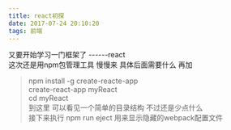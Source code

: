 ```yaml
---
title: react初探
date: 2017-07-24 20:10:20
tags: 前端
---
```

  又要开始学习一门框架了           ------react    
这次还是用npm包管理工具 慢慢来 具体后面需要什么 再加    
> npm install -g create-reacte-app       
> create-react-app myReact  
> cd myReact    
到这里 可以看见一个简单的目录结构  不过还是少点什么   
接下来执行
>npm run eject  用来显示隐藏的webpack配置文件  
